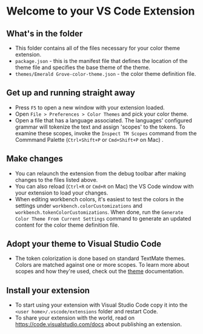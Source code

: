 # Welcome to your VS Code Extension

## What's in the folder
* This folder contains all of the files necessary for your color theme extension.
* `package.json` - this is the manifest file that defines the location of the theme file and specifies the base theme of the theme.
* `themes/Emerald Grove-color-theme.json` - the color theme definition file.

## Get up and running straight away
* Press `F5` to open a new window with your extension loaded.
* Open `File > Preferences > Color Themes` and pick your color theme.
* Open a file that has a language associated. The languages' configured grammar will tokenize the text and assign 'scopes' to the tokens. To examine these scopes, invoke the `Inspect TM Scopes` command from the Commmand Palette (`Ctrl+Shift+P` or `Cmd+Shift+P` on Mac) .

## Make changes
* You can relaunch the extension from the debug toolbar after making changes to the files listed above.
* You can also reload (`Ctrl+R` or `Cmd+R` on Mac) the VS Code window with your extension to load your changes.
* When editing workbench colors, it's easiest to test the colors in the settings under `workbench.colorCustomizations` and `workbench.tokenColorCustomizations`. When done, run the `Generate Color Theme From Current Settings` command to generate an updated content for the color theme definition file.

## Adopt your theme to Visual Studio Code
* The token colorization is done based on standard TextMate themes. Colors are matched against one or more scopes.
To learn more about scopes and how they're used, check out the [theme](https://code.visualstudio.com/docs/extensions/themes-snippets-colorizers#_adding-a-new-color-theme) documentation.

## Install your extension
* To start using your extension with Visual Studio Code copy it into the `<user home>/.vscode/extensions` folder and restart Code.
* To share your extension with the world, read on https://code.visualstudio.com/docs about publishing an extension.
